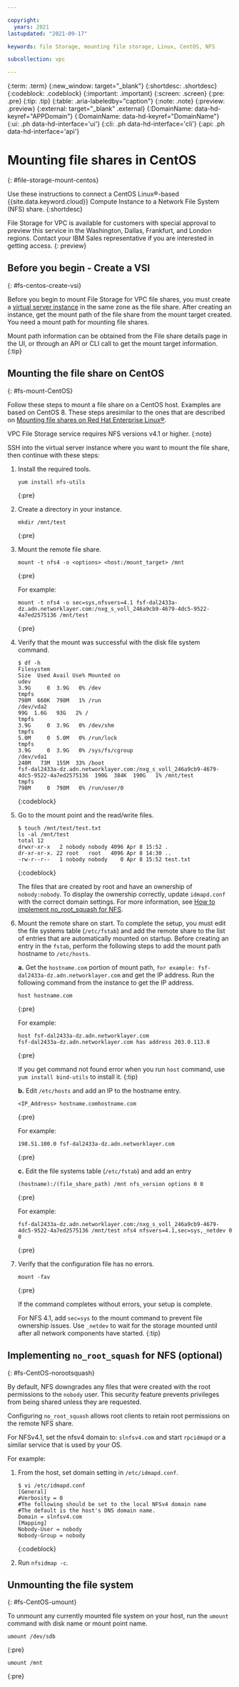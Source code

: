 ```yaml
---

copyright:
  years: 2021
lastupdated: "2021-09-17"

keywords: file Storage, mounting file storage, Linux, CentOS, NFS

subcollection: vpc

---
```


{:term: .term}
{:new_window: target="_blank"}
{:shortdesc: .shortdesc}
{:codeblock: .codeblock}
{:important: .important}
{:screen: .screen}
{:pre: .pre}
{:tip: .tip}
{:table: .aria-labeledby="caption"}
{:note: .note}
{:preview: .preview}
{:external: target="_blank" .external}
{:DomainName: data-hd-keyref="APPDomain"}
{:DomainName: data-hd-keyref="DomainName"}
{:ui: .ph data-hd-interface='ui'}
{:cli: .ph data-hd-interface='cli'}
{:api: .ph data-hd-interface='api'}


# Mounting file shares in CentOS
{: #file-storage-mount-centos}

Use these instructions to connect a CentOS Linux&reg;-based {{site.data.keyword.cloud}} Compute Instance to a Network File System (NFS) share.
{:shortdesc}

File Storage for VPC is available for customers with special approval to preview this service in the Washington, Dallas, Frankfurt, and London regions. Contact your IBM Sales representative if you are interested in getting access.
{: preview}

## Before you begin - Create a VSI
{: #fs-centos-create-vsi}

Before you begin to mount File Storage for VPC file shares, you must create a [virtual server instance](/docs/vpc?topic=vpc-about-advanced-virtual-servers) in the same zone as the file share. After creating an instance, get the mount path of the file share from the mount target created. You need a mount path for mounting file shares. 

Mount path information can be obtained from the File share details page in the UI, or through an API or CLI call to get the mount target information.
{:tip}

## Mounting the file share on CentOS
{: #fs-mount-CentOS}

Follow these steps to mount a file share on a CentOS host. Examples are based on CentOS 8.
These steps aresimilar to the ones that are described on [Mounting file shares on Red Hat Enterprise Linux&reg;](/docs/vpc?topic=vpc-file-storage-vpc-mount-RHEL).

VPC File Storage service requires NFS versions v4.1 or higher.
{:note}

SSH into the virtual server instance where you want to mount the file share, then continue with these steps:

1. Install the required tools.

   ```
   yum install nfs-utils
   ```
   {:pre}

2. Create a directory in your instance.

   ```
   mkdir /mnt/test
   ```
   {:pre}

3. Mount the remote file share.

   ```
   mount -t nfs4 -o <options> <host:/mount_target> /mnt
   ```
   {:pre}

   For example:

   ```
   mount -t nfs4 -o sec=sys,nfsvers=4.1 fsf-dal2433a-dz.adn.networklayer.com:/nxg_s_voll_246a9cb9-4679-4dc5-9522-4a7ed2575136 /mnt/test
   ```
   {:pre}

4. Verify that the mount was successful with the disk file system command.

   ```
   $ df -h
   Filesystem                                                                                    Size  Used Avail Use% Mounted on
   udev                                                                                          3.9G     0  3.9G   0% /dev
   tmpfs                                                                                         798M  660K  798M   1% /run
   /dev/vda2                                                                                      99G  1.6G   93G   2% /
   tmpfs                                                                                         3.9G     0  3.9G   0% /dev/shm
   tmpfs                                                                                         5.0M     0  5.0M   0% /run/lock
   tmpfs                                                                                         3.9G     0  3.9G   0% /sys/fs/cgroup
   /dev/vda1                                                                                     240M   73M  155M  33% /boot
   fsf-dal2433a-dz.adn.networklayer.com:/nxg_s_voll_246a9cb9-4679-4dc5-9522-4a7ed2575136  190G  384K  190G   1% /mnt/test
   tmpfs                                                                                         798M     0  798M   0% /run/user/0
   ```
   {:codeblock}

5. Go to the mount point and the read/write files.

   ```
   $ touch /mnt/test/test.txt
   ls -al /mnt/test
   total 12
   drwxr-xr-x   2 nobody nobody 4096 Apr 8 15:52 .
   dr-xr-xr-x. 22 root   root   4096 Apr 8 14:30 ..
   -rw-r--r--   1 nobody nobody    0 Apr 8 15:52 test.txt
   ```
   {:codeblock}

   The files that are created by root and have an ownership of `nobody:nobody`. To display the ownership correctly, update `idmapd.conf` with the correct domain settings. For more information, see [How to implement no_root_squash for NFS](#fs-CentOS-norootsquash).
  
6. Mount the remote share on start. To complete the setup, you must edit the file systems table (`/etc/fstab`) and add the remote share to the list of entries that are automatically mounted on startup. Before creating an entry in the `fstab`, perform the following steps to add the mount path hostname to `/etc/hosts`.

   **a.** Get the `hostname.com` portion of mount path, `for example: fsf-dal2433a-dz.adn.networklayer.com` and get the IP address. Run the following command from the instance to get the IP address.

      ```
      host hostname.com
      ```
      {:pre}

      For example:
      ```
      host fsf-dal2433a-dz.adn.networklayer.com
      fsf-dal2433a-dz.adn.networklayer.com has address 203.0.113.0
      ```
      {:pre}

      If you get command not found error when you run `host` command, use `yum install bind-utils` to install it.
      {:tip}

   **b.** Edit `/etc/hosts` and add an IP to the hostname entry.

      ```
      <IP_Address> hostname.comhostname.com
      ```
      {:pre}

      For example:

      ```
      198.51.100.0 fsf-dal2433a-dz.adn.networklayer.com
      ```
      {:pre}

   **c.** Edit the file systems table (`/etc/fstab`) and add an entry

      ```
      (hostname):/(file_share_path) /mnt nfs_version options 0 0
      ```
      {:pre}

      For example:

      ```
      fsf-dal2433a-dz.adn.networklayer.com:/nxg_s_voll_246a9cb9-4679-4dc5-9522-4a7ed2575136 /mnt/test nfs4 nfsvers=4.1,sec=sys,_netdev 0 0
      ```
      {:pre}

7. Verify that the configuration file has no errors.

   ```
   mount -fav
   ```
   {:pre}

   If the command completes without errors, your setup is complete.

   For NFS 4.1, add `sec=sys` to the mount command to prevent file ownership issues. Use `_netdev` to wait for the storage mounted until after all network components have started.
   {:tip}


## Implementing `no_root_squash` for NFS (optional)
{: #fs-CentOS-norootsquash}

By default, NFS downgrades any files that were created with the root permissions to the `nobody` user. This security feature prevents privileges from being shared unless they are requested.

Configuring `no_root_squash` allows root clients to retain root permissions on the remote NFS share.

For NFSv4.1, set the nfsv4 domain to: `slnfsv4.com` and start `rpcidmapd` or a similar service that is used by your OS.

For example:

1. From the host, set domain setting in `/etc/idmapd.conf`.

   ```
   $ vi /etc/idmapd.conf
   [General]
   #Verbosity = 0
   #The following should be set to the local NFSv4 domain name
   #The default is the host's DNS domain name.
   Domain = slnfsv4.com
   [Mapping]
   Nobody-User = nobody
   Nobody-Group = nobody
   ```
   {:codeblock}

2. Run `nfsidmap -c`.

## Unmounting the file system
{: #fs-CentOS-umount}

To unmount any currently mounted file system on your host, run the `umount` command with disk name or mount point name.

```
umount /dev/sdb
```
{:pre}

```
umount /mnt
```
{:pre}
